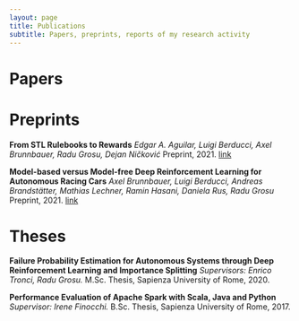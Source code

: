 ```yaml
---
layout: page
title: Publications
subtitle: Papers, preprints, reports of my research activity
---
```

# Papers

# Preprints

**From STL Rulebooks to Rewards**
*Edgar A. Aguilar, Luigi Berducci, Axel Brunnbauer, Radu Grosu, Dejan Ničković*
Preprint, 2021. [link](https://arxiv.org/abs/2110.02792)

**Model-based versus Model-free Deep Reinforcement Learning for Autonomous Racing Cars**
*Axel Brunnbauer, Luigi Berducci, Andreas Brandstätter, Mathias Lechner, Ramin Hasani, Daniela Rus, Radu Grosu*
Preprint, 2021. [link](https://arxiv.org/abs/2103.04909)

# Theses
**Failure Probability Estimation for Autonomous Systems through Deep Reinforcement Learning and Importance Splitting**
*Supervisors: Enrico Tronci, Radu Grosu.*
M.Sc. Thesis, Sapienza University of Rome, 2020.

**Performance Evaluation of Apache Spark with Scala, Java and Python**
*Supervisor: Irene Finocchi.*
B.Sc. Thesis, Sapienza University of Rome, 2017.
